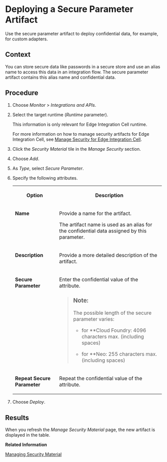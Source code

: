 <!-- loio4641d6c531d34cf7aef94ba5a873bf6e -->

# Deploying a Secure Parameter Artifact

Use the secure parameter artifact to deploy confidential data, for example, for custom adapters.



## Context

You can store secure data like passwords in a secure store and use an alias name to access this data in an integration flow. The secure parameter artifact contains this alias name and confidential data.



## Procedure

1.  Choose *Monitor* \> *Integrations and APIs*.

2.  Select the target runtime \(*Runtime* parameter\).

    This information is only relevant for Edge Integration Cell runtime.

    For more information on how to manage security artifacts for Edge Integration Cell, see [Manage Security for Edge Integration Cell](../manage-security-for-edge-integration-cell-1783cf8.md).

3.  Click the *Security Material* tile in the *Manage Security* section.

4.  Choose *Add*.

5.  As *Type*, select *Secure Parameter*.

6.  Specify the following attributes.


    <table>
    <tr>
    <th valign="top">

    Option
    
    </th>
    <th valign="top">

    Description
    
    </th>
    </tr>
    <tr>
    <td valign="top">
    
    **Name**
    
    </td>
    <td valign="top">
    
    Provide a name for the artifact.

    The artifact name is used as an alias for the confidential data assigned by this parameter.
    
    </td>
    </tr>
    <tr>
    <td valign="top">
    
    **Description**
    
    </td>
    <td valign="top">
    
    Provide a more detailed description of the artifact.
    
    </td>
    </tr>
    <tr>
    <td valign="top">
    
    **Secure Parameter**
    
    </td>
    <td valign="top">
    
    Enter the confidential value of the attribute.

    > ### Note:  
    > The possible length of the secure parameter varies:
    > 
    > -   for **Cloud Foundry: 4096 characters max. \(including spaces\)
    > 
    > -   for **Neo: 255 characters max. \(including spaces\)


    
    </td>
    </tr>
    <tr>
    <td valign="top">
    
    **Repeat Secure Parameter**
    
    </td>
    <td valign="top">
    
    Repeat the confidential value of the attribute.
    
    </td>
    </tr>
    </table>
    
7.  Choose *Deploy*.




## Results

When you refresh the *Manage Security Material* page, the new artifact is displayed in the table.

**Related Information**  


[Managing Security Material](managing-security-material-b8ccb53.md "The Manage Security Material area provides an overview of security-related artifacts.")


